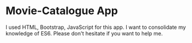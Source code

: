# Movie-Catalogue App
I used HTML, Bootstrap, JavaScript for this app. I want to consolidate my knowledge of ES6.
Please don't hesitate if you want to help me.
